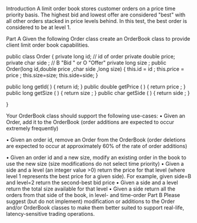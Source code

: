 Introduction
A limit order book stores customer orders on a price time priority basis.
The highest bid and lowest offer are considered "best" with all other orders stacked in price levels behind.
In this test, the best order is considered to be at level 1.

Part A
Given the following Order class create an OrderBook class to provide client limit order book capabilities.

public class Order {
private long id; // id of order
private double price;
private char side ; // B "Bid " or O "Offer"
private long size ;
public Order(long id,double price ,char side ,long size) {
this.id = id ;
this.price = price ;
this.size=size;
this.side=side;
}

public long getId( ) { return id; }
public double getPrice ( ) { return price ; }
public long getSize ( ) { return size ; }
public char getSide ( ) { return side ; }

}

Your OrderBook class should support the following use-cases:
• Given an Order, add it to the OrderBook (order additions are expected to occur extremely frequently)

• Given an order id, remove an Order from the OrderBook (order deletions are expected to occur at approximately 60% of
the rate of order additions)

• Given an order id and a new size, modify an existing order in the book to use the new size (size modifications do not
select time priority)
• Given a side and a level (an integer value >0) return the price for that level (where level 1 represents the
best price for a given side). For example, given side=B and level=2 return the second-best bid price
• Given a side and a level return the total size available for that level
• Given a side return all the orders from that side of the book, in level- and time-order
Part B
Please suggest (but do not implement) modification or additions to the Order and/or OrderBook classes
to make them better suited to support real-life, latency-sensitive trading operations.